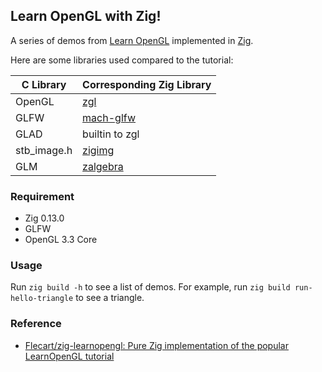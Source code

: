 ## Learn OpenGL with Zig! 

A series of demos from [Learn OpenGL](https://learnopengl.com/) implemented in [Zig](https://github.com/ziglang/zig).

Here are some libraries used compared to the tutorial:

| C Library | Corresponding Zig Library |
| - | - | 
| OpenGL | [zgl](https://github.com/ziglibs/zgl) |
| GLFW | [mach-glfw](https://github.com/slimsag/mach-glfw) |
| GLAD | builtin to zgl |
| stb_image.h | [zigimg](https://github.com/zigimg/zigimg) |
| GLM | [zalgebra](https://github.com/glyh/zalgebra) |

### Requirement

- Zig 0.13.0
- GLFW
- OpenGL 3.3 Core

### Usage

Run `zig build -h` to see a list of demos. For example, run `zig build run-hello-triangle` to see a triangle.

### Reference 
- [Flecart/zig-learnopengl: Pure Zig implementation of the popular LearnOpenGL tutorial](https://github.com/Flecart/zig-learnopengl)


